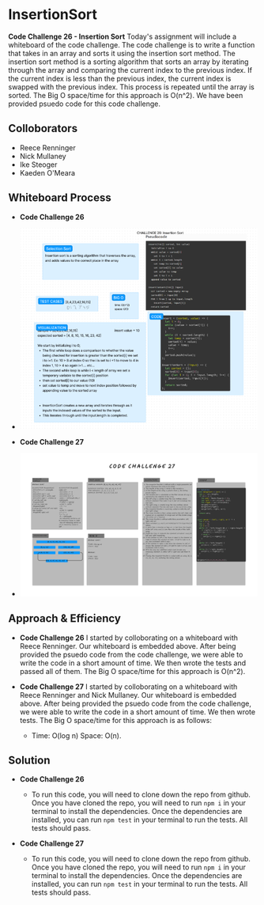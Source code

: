 # InsertionSort
<!-- Short summary or background information -->

**Code Challenge 26 - Insertion Sort**
Today's assignment will include a whiteboard of the code challenge. The code challenge is to write a function that takes in an array and sorts it using the insertion sort method. The insertion sort method is a sorting algorithm that sorts an array by iterating through the array and comparing the current index to the previous index. If the current index is less than the previous index, the current index is swapped with the previous index. This process is repeated until the array is sorted. The Big O space/time for this approach is O(n^2). We have been provided psuedo code for this code challenge.

## Colloborators

- Reece Renninger
- Nick Mullaney
- Ike Steoger
- Kaeden O'Meara

## Whiteboard Process
<!-- Embedded whiteboard image -->
- **Code Challenge 26**

- ![Whiteboard](/public/codeChallenge26Whiteboard.png)

- **Code Challenge 27**

- ![Whiteboard](/public/codeChallenge27Whiteboard.png)

## Approach & Efficiency
<!-- What approach did you take? Why? What is the Big O space/time for this approach? -->
- **Code Challenge 26**
I started by colloborating on a whiteboard with Reece Renninger. Our whiteboard is embedded above. After being provided the psuedo code from the code challenge, we were able to write the code in a short amount of time. We then wrote the tests and passed all of them. The Big O space/time for this approach is O(n^2).

- **Code Challenge 27**
I started by colloborating on a whiteboard with Reece Renninger and Nick Mullaney. Our whiteboard is embedded above. After being provided the psuedo code from the code challenge, we were able to write the code in a short amount of time. We then wrote tests. The Big O space/time for this approach is as follows:
  - Time: O(log n) Space: O(n).

## Solution
<!-- Show how to run your code, and examples of it in action -->

- **Code Challenge 26**
  - To run this code, you will need to clone down the repo from github. Once you have cloned the repo, you will need to run `npm i` in your terminal to install the dependencies. Once the dependencies are installed, you can run `npm test` in your terminal to run the tests. All tests should pass.

- **Code Challenge 27**
  - To run this code, you will need to clone down the repo from github. Once you have cloned the repo, you will need to run `npm i` in your terminal to install the dependencies. Once the dependencies are installed, you can run `npm test` in your terminal to run the tests. All tests should pass.
